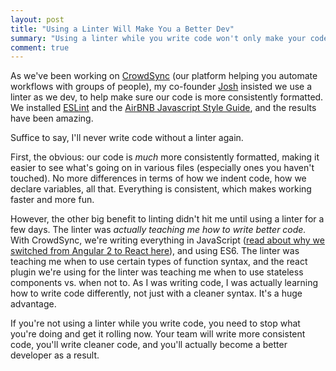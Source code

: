 ```yaml
---
layout: post
title: "Using a Linter Will Make You a Better Dev"
summary: "Using a linter while you write code won't only make your code better formatted, it'll make you a better programmer."
comment: true
---
```


As we've been working on [CrowdSync][crowdsync] (our platform helping you automate workflows with groups of people), my co-founder [Josh][josh] insisted we use a linter as we dev, to help make sure our code is more consistently formatted. We installed [ESLint][eslint] and the [AirBNB Javascript Style Guide][airbnb], and the results have been amazing.

Suffice to say, I'll never write code without a linter again. 

First, the obvious: our code is *much* more consistently formatted, making it easier to see what's going on in various files (especially ones you haven't touched). No more differences in terms of how we indent code, how we declare variables, all that. Everything is consistent, which makes working faster and more fun. 

However, the other big benefit to linting didn't hit me until using a linter for a few days. The linter was *actually teaching me how to write better code.* With CrowdSync, we're writing everything in JavaScript ([read about why we switched from Angular 2 to React here][cspost]), and using ES6. The linter was teaching me when to use certain types of function syntax, and the react plugin we're using for the linter was teaching me when to use stateless components vs. when not to. As I was writing code, I was actually learning how to write code differently, not just with a cleaner syntax. It's a huge advantage. 

If you're not using a linter while you write code, you need to stop what you're doing and get it rolling now. Your team will write more consistent code, you'll write cleaner code, and you'll actually become a better developer as a result.

[crowdsync]:https://www.crowdsync.io
[josh]:http://joshtronic.com
[eslint]:https://eslint.org/
[airbnb]:https://github.com/airbnb/javascript
[cspost]: https://www.crowdsync.io/blog/2017/09/06/why-we-switched-from-angular-to-react/


